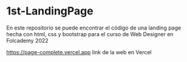 # 1st-LandingPage
En este repositorio se puede encontrar el código de una landing page hecha con html, css y bootstrap para el curso de Web Designer en Folcademy 2022


https://page-complete.vercel.app link de la web en Vercel
